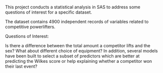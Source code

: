 This project conducts a statistical analysis in SAS to address some questions of interest for a specific dataset.

The dataset contains 4900 independent records of variables related to competitive powerlifters. 

Questions of Interest:

Is there a difference between the total amount a competitor lifts and the sex? What about different choice of equipment?
In addition, several models have been built to select a subset of predictors which are better at predicting the Wilkes score or help explaining whether a competitor won their last event?




